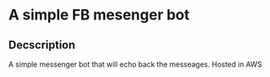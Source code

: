 # A simple FB mesenger bot

## Decscription

A simple messenger bot that will echo back the messeages. Hosted in AWS

